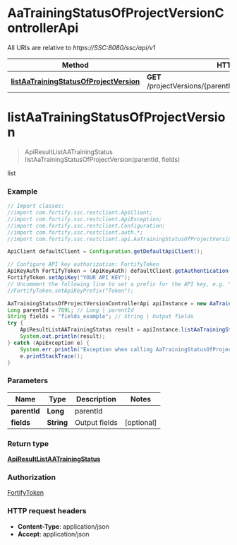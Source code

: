 # AaTrainingStatusOfProjectVersionControllerApi

All URIs are relative to *https://SSC:8080/ssc/api/v1*

Method | HTTP request | Description
------------- | ------------- | -------------
[**listAaTrainingStatusOfProjectVersion**](AaTrainingStatusOfProjectVersionControllerApi.md#listAaTrainingStatusOfProjectVersion) | **GET** /projectVersions/{parentId}/auditAssistantTrainingStatus | list


<a name="listAaTrainingStatusOfProjectVersion"></a>
# **listAaTrainingStatusOfProjectVersion**
> ApiResultListAATrainingStatus listAaTrainingStatusOfProjectVersion(parentId, fields)

list

### Example
```java
// Import classes:
//import com.fortify.ssc.restclient.ApiClient;
//import com.fortify.ssc.restclient.ApiException;
//import com.fortify.ssc.restclient.Configuration;
//import com.fortify.ssc.restclient.auth.*;
//import com.fortify.ssc.restclient.api.AaTrainingStatusOfProjectVersionControllerApi;

ApiClient defaultClient = Configuration.getDefaultApiClient();

// Configure API key authorization: FortifyToken
ApiKeyAuth FortifyToken = (ApiKeyAuth) defaultClient.getAuthentication("FortifyToken");
FortifyToken.setApiKey("YOUR API KEY");
// Uncomment the following line to set a prefix for the API key, e.g. "Token" (defaults to null)
//FortifyToken.setApiKeyPrefix("Token");

AaTrainingStatusOfProjectVersionControllerApi apiInstance = new AaTrainingStatusOfProjectVersionControllerApi();
Long parentId = 789L; // Long | parentId
String fields = "fields_example"; // String | Output fields
try {
    ApiResultListAATrainingStatus result = apiInstance.listAaTrainingStatusOfProjectVersion(parentId, fields);
    System.out.println(result);
} catch (ApiException e) {
    System.err.println("Exception when calling AaTrainingStatusOfProjectVersionControllerApi#listAaTrainingStatusOfProjectVersion");
    e.printStackTrace();
}
```

### Parameters

Name | Type | Description  | Notes
------------- | ------------- | ------------- | -------------
 **parentId** | **Long**| parentId |
 **fields** | **String**| Output fields | [optional]

### Return type

[**ApiResultListAATrainingStatus**](ApiResultListAATrainingStatus.md)

### Authorization

[FortifyToken](../README.md#FortifyToken)

### HTTP request headers

 - **Content-Type**: application/json
 - **Accept**: application/json

